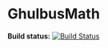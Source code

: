 GhulbusMath
===========

**Build status:** [![Build Status](https://travis-ci.org/ComicSansMS/GhulbusMath.svg?branch=master)](https://travis-ci.org/ComicSansMS/GhulbusMath)
